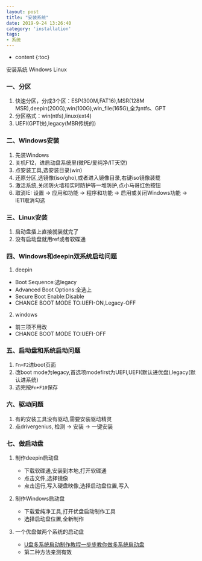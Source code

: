 ```yaml
---
layout: post
title: "安装系统"
date: 2019-9-24 13:26:40
category: 'installation'
tags:
- 系统
---
```

* content
{:toc}

安装系统 Windows Linux













### 一、分区
1. 快速分区，分成3个区：ESP(300M,FAT16),MSR(128M MSR),deepin(200G),win(100G),win_file(165G),全为ntfs、GPT    
2. 分区格式：win(ntfs),linux(ext4)    
3. UEFI(GPT快),legacy(MBR传统的)    

### 二、Windows安装
1. 先装Windows  
2. 关机F12，进启动盘系统里(微PE/爱纯净/IT天空)   
3. 点安装工具,选安装目录(win)
4. 还原分区,选镜像(iso/gho),或者进入镜像目录,右键iso镜像装载  
5. 激活系统,关闭防火墙和实时防护等一堆防护,点小马哥红色按钮  
6. 取消IE: 设置 -> 应用和功能 -> 程序和功能 -> 启用或关闭Windows功能 -> IE11取消勾选

### 三、Linux安装
1. 启动盘插上直接就装就完了  
2. 没有启动盘就用ref或者软碟通  

### 四、Windows和deepin双系统启动问题
1. deepin  
- Boot Sequence:选legacy  
- Advanced Boot Options:全选上  
- Secure Boot Enable:Disable  
- CHANGE BOOT MODE TO:UEFI-ON,Legacy-OFF  

2. windows  
- 前三项不用改  
- CHANGE BOOT MODE TO:UEFI-OFF  

### 五、启动盘和系统启动问题
1. `Fn+F2`进boot页面  
2. 改boot mode为legacy,首选项modefirst为UEFI,UEFI(默认进优盘),legacy(默认进系统)  
3. 选完按`Fn+F10`保存  

### 六、驱动问题
1. 有的安装工具没有驱动,需要安装驱动精灵  
2. 点drivergenius, 检测 -> 安装 -> 一键安装  

### 七、做启动盘
1. 制作deepin启动盘  
	- 下载软碟通,安装到本地,打开软碟通  
	- 点击文件,选择镜像  
	- 点击运行,写入硬盘映像,选择启动盘位置,写入  

2. 制作Windows启动盘  
	- 下载爱纯净工具,打开优盘启动制作工具  
	- 选择启动盘位置,全新制作  

3. 一个优盘做两个系统的启动盘  
	- [U盘多系统启动制作教程一步步教你做多系统启动盘](http://www.upantool.com/jiaocheng/boot/10264.html)  
	- 第二种方法亲测有效